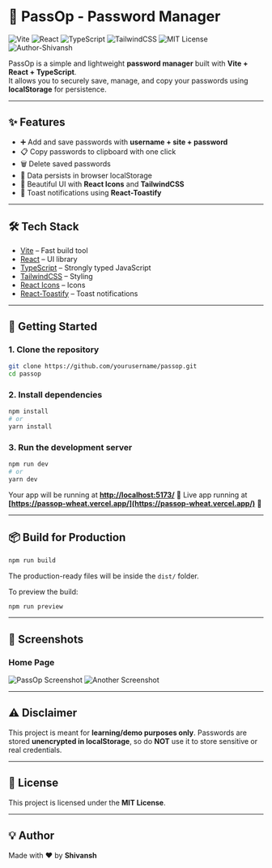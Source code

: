 
# 🔐 PassOp - Password Manager

![Vite](https://img.shields.io/badge/Vite-4.0-646CFF?style=for-the-badge&logo=vite&logoColor=white)
![React](https://img.shields.io/badge/React-18-61DAFB?style=for-the-badge&logo=react&logoColor=white)
![TypeScript](https://img.shields.io/badge/TypeScript-5-3178C6?style=for-the-badge&logo=typescript&logoColor=white)
![TailwindCSS](https://img.shields.io/badge/TailwindCSS-3-06B6D4?style=for-the-badge&logo=tailwindcss&logoColor=white)
![MIT License](https://img.shields.io/badge/License-MIT-green?style=for-the-badge)
![Author-Shivansh](https://img.shields.io/badge/Author-Shivansh-red?style=for-the-badge)

PassOp is a simple and lightweight **password manager** built with **Vite + React + TypeScript**.  
It allows you to securely save, manage, and copy your passwords using **localStorage** for persistence.

---

## ✨ Features

- ➕ Add and save passwords with **username + site + password**
- 📋 Copy passwords to clipboard with one click
- 🗑️ Delete saved passwords
- 💾 Data persists in browser localStorage
- 🎉 Beautiful UI with **React Icons** and **TailwindCSS**
- 🔔 Toast notifications using **React-Toastify**

---

## 🛠️ Tech Stack

- [Vite](https://vitejs.dev/) – Fast build tool
- [React](https://react.dev/) – UI library
- [TypeScript](https://www.typescriptlang.org/) – Strongly typed JavaScript
- [TailwindCSS](https://tailwindcss.com/) – Styling
- [React Icons](https://react-icons.github.io/react-icons/) – Icons
- [React-Toastify](https://fkhadra.github.io/react-toastify/) – Toast notifications

---

## 🚀 Getting Started

### 1. Clone the repository
```bash
git clone https://github.com/yourusername/passop.git
cd passop
````

### 2. Install dependencies

```bash
npm install
# or
yarn install
```

### 3. Run the development server

```bash
npm run dev
# or
yarn dev
```

Your app will be running at **[http://localhost:5173/](http://localhost:5173/)** 🎉
 Live app running at **[https://passop-wheat.vercel.app/](https://passop-wheat.vercel.app/)** 🎉

---

## 📦 Build for Production

```bash
npm run build
```

The production-ready files will be inside the `dist/` folder.

To preview the build:

```bash
npm run preview
```

---

## 📸 Screenshots

### Home Page

![PassOp Screenshot](assets/img1.png)
![Another Screenshot](assets/img2.png)

---

## ⚠️ Disclaimer

This project is meant for **learning/demo purposes only**.
Passwords are stored **unencrypted in localStorage**, so do **NOT** use it to store sensitive or real credentials.

---

## 📄 License

This project is licensed under the **MIT License**.

---

## 💡 Author

Made with ❤️ by **Shivansh**


